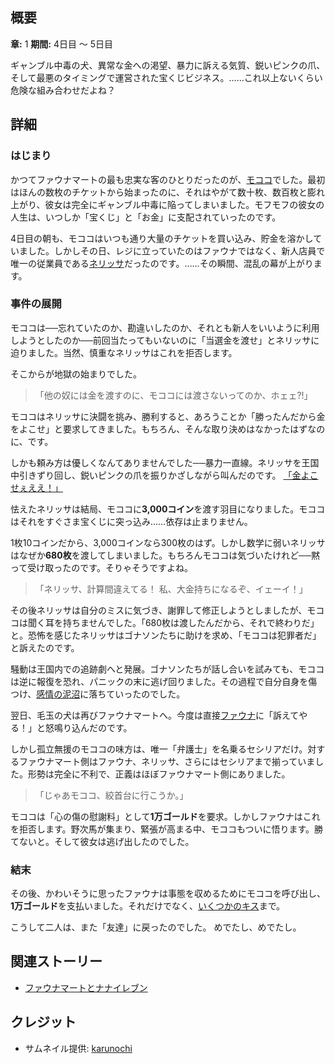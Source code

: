 <!-- title: 宝くじパニック -->
<!-- quote: 行かなくちゃ、犬が追いかけてきてるんだ。 -->
<!-- chapters: 0 -->
<!-- images: (モココに脅されて金を巻き上げられるネリッサ), (モココとファウナマートが事件解決を試みる場面), (1万コインとキス) -->
<!-- model: false -->

## 概要

**章:** 1
**期間:** 4日目 ～ 5日目

ギャンブル中毒の犬、異常な金への渇望、暴力に訴える気質、鋭いピンクの爪、そして最悪のタイミングで運営された宝くじビジネス。……これ以上ないくらい危険な組み合わせだよね？

## 詳細

### はじまり

かつてファウナマートの最も忠実な客のひとりだったのが、[モココ](#entry:mococo-entry)でした。最初はほんの数枚のチケットから始まったのに、それはやがて数十枚、数百枚と膨れ上がり、彼女は完全にギャンブル中毒に陥ってしまいました。モフモフの彼女の人生は、いつしか「宝くじ」と「お金」に支配されていったのです。

4日目の朝も、モココはいつも通り大量のチケットを買い込み、貯金を溶かしていました。しかしその日、レジに立っていたのはファウナではなく、新人店員で唯一の従業員である[ネリッサ](#entry:nerissa-entry)だったのです。……その瞬間、混乱の幕が上がります。

### 事件の展開

モココは──忘れていたのか、勘違いしたのか、それとも新人をいいように利用しようとしたのか──前回当たってもいないのに「当選金を渡せ」とネリッサに迫りました。当然、慎重なネリッサはこれを拒否します。

そこからが地獄の始まりでした。

> 「他の奴には金を渡すのに、モココには渡さないってのか、ホェェ?!」

モココはネリッサに決闘を挑み、勝利すると、あろうことか「勝ったんだから金をよこせ」と要求してきました。もちろん、そんな取り決めはなかったはずなのに、です。

しかも頼み方は優しくなんてありませんでした──暴力一直線。ネリッサを王国中引きずり回し、鋭いピンクの爪を振りかざしながら叫んだのです。
[「金よこせぇええ！」](https://www.youtube.com/live/5swK4fB2smo?t=1251)

怯えたネリッサは結局、モココに**3,000コイン**を渡す羽目になりました。モココはそれをすぐさま宝くじに突っ込み……依存は止まりません。

1枚10コインだから、3,000コインなら300枚のはず。しかし数学に弱いネリッサはなぜか**680枚**を渡してしまいました。もちろんモココは気づいたけれど──黙って受け取ったのです。そりゃそうですよね。

> 「ネリッサ、計算間違えてる！
> 私、大金持ちになるぞ、イェーイ！」

その後ネリッサは自分のミスに気づき、謝罪して修正しようとしましたが、モココは聞く耳を持ちませんでした。「680枚は渡したんだから、それで終わりだ」と。恐怖を感じたネリッサはゴナソンたちに助けを求め、「モココは犯罪者だ」と訴えたのです。

騒動は王国内での追跡劇へと発展。ゴナソンたちが話し合いを試みても、モココは逆に報復を恐れ、パニックの末に逃げ回りました。その過程で自分自身を傷つけ、[感情の泥沼](https://www.youtube.com/live/5swK4fB2smo?t=2432)に落ちていったのでした。

翌日、毛玉の犬は再びファウナマートへ。今度は直接[ファウナ](#entry:fauna-entry)に「訴えてやる！」と怒鳴り込んだのです。

しかし孤立無援のモココの味方は、唯一「弁護士」を名乗るセシリアだけ。対するファウナマート側はファウナ、ネリッサ、さらにはセシリアまで揃っていました。形勢は完全に不利で、正義はほぼファウナマート側にありました。

> 「じゃあモココ、絞首台に行こうか。」

モココは「心の傷の慰謝料」として**1万ゴールド**を要求。しかしファウナはこれを拒否します。野次馬が集まり、緊張が高まる中、モココもついに悟ります。勝てないと。そして彼女は逃げ出したのでした。

### 結末

その後、かわいそうに思ったファウナは事態を収めるためにモココを呼び出し、**1万ゴールド**を支払いました。それだけでなく、[いくつかのキス](https://www.youtube.com/live/wINOVotsvPY?feature=shared&t=3185)まで。

こうして二人は、また「友達」に戻ったのでした。
めでたし、めでたし。

## 関連ストーリー

- [ファウナマートとナナイレブン](#entry:faunamart-entry)

## クレジット

- サムネイル提供: [karunochi](https://x.com/karunochi/status/1830608765454024950)
